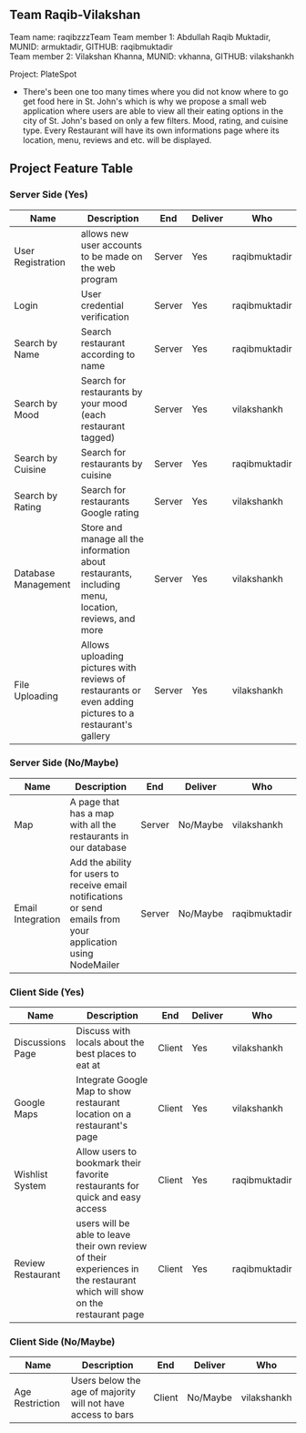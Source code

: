 ## Team Raqib-Vilakshan


Team name: raqibzzzTeam
Team member 1: Abdullah Raqib Muktadir, MUNID: armuktadir, GITHUB: raqibmuktadir  
Team member 2: Vilakshan Khanna, MUNID: vkhanna, GITHUB: vilakshankh

Project: PlateSpot
* There's been one too many times where you did not know where to go get food here in St. John's which is why we propose a small web application where users are able to view all their eating options in the city of St. John's based on only a few filters. Mood, rating, and cuisine type. Every Restaurant will have its own informations page where its location, menu, reviews and etc. will be displayed.

## Project Feature Table

### Server Side (Yes)
|Name|Description|End|Deliver|Who|
|-----|-----|-----|-----|-----|
|User Registration|allows new user accounts to be made on the web program|Server|Yes|raqibmuktadir
|Login|User credential verification|Server|Yes|raqibmuktadir
|Search by Name|Search restaurant according to name|Server|Yes|raqibmuktadir
|Search by Mood|Search for restaurants by your mood (each restaurant tagged)|Server|Yes|vilakshankh
|Search by Cuisine|Search for restaurants by cuisine|Server|Yes|raqibmuktadir
|Search by Rating|Search for restaurants Google rating|Server|Yes|vilakshankh
|Database Management|Store and manage all the information about restaurants, including menu, location, reviews, and more|Server|Yes|vilakshankh
|File Uploading|Allows uploading pictures with reviews of restaurants or even adding pictures to a restaurant's gallery|Server|Yes|vilakshankh

### Server Side (No/Maybe)
|Name|Description|End|Deliver|Who|
|-----|-----|-----|-----|-----|
|Map|A page that has a map with all the restaurants in our database|Server|No/Maybe|vilakshankh
|Email Integration|Add the ability for users to receive email notifications or send emails from your application using NodeMailer|Server|No/Maybe|raqibmuktadir|


### Client Side (Yes)
|Name|Description|End|Deliver|Who|
|-----|-----|-----|-----|-----|
|Discussions Page|Discuss with locals about the best places to eat at|Client|Yes|vilakshankh
|Google Maps|Integrate Google Map to show restaurant location on a restaurant's page|Client|Yes|vilakshankh
|Wishlist System|Allow users to bookmark their favorite restaurants for quick and easy access|Client|Yes|raqibmuktadir
|Review Restaurant|	users will be able to leave their own review of their experiences in the restaurant which will show on the restaurant page|Client|Yes|raqibmuktadir|

### Client Side (No/Maybe)
|Name|Description|End|Deliver|Who|
|-----|-----|-----|-----|-----|
|Age Restriction|Users below the age of majority will not have access to bars|Client|No/Maybe|vilakshankh
